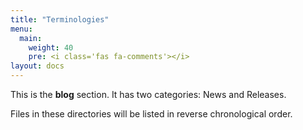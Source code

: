 ```yaml
---
title: "Terminologies"
menu:
  main:
    weight: 40
    pre: <i class='fas fa-comments'></i>
layout: docs
---
```



This is the **blog** section. It has two categories: News and Releases.

Files in these directories will be listed in reverse chronological order.

